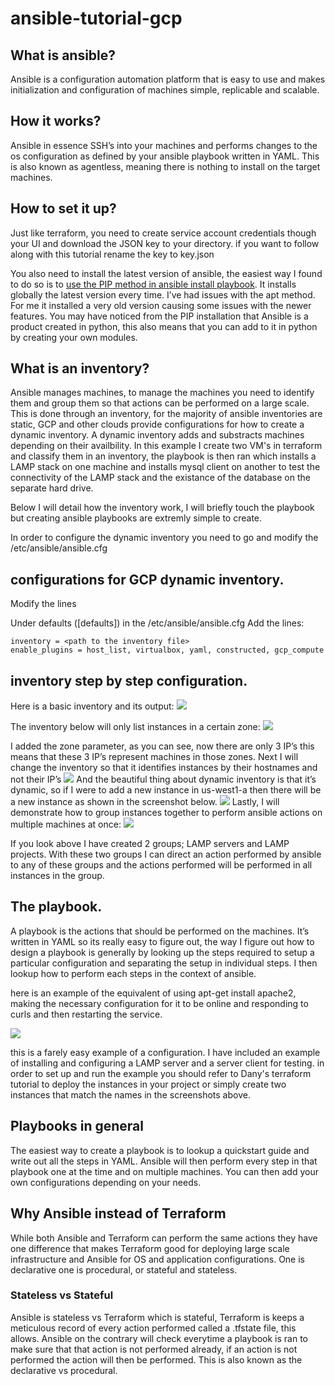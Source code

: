 # ansible-tutorial-gcp

## What is ansible?

Ansible is a configuration automation platform that is easy to use and makes initialization and configuration of machines simple, replicable and scalable.

## How it works?
Ansible in essence SSH’s into your machines and performs changes to the os configuration as defined by your ansible playbook written in YAML. This is also known as agentless, meaning there is nothing to install on the target machines.

## How to set it up?
Just like terraform, you need to create service account credentials though your UI and download the JSON key to your directory. if you want to follow along with this tutorial rename the key to key.json

You also need to install the latest version of ansible, the easiest way I found to do so is to [use the PIP method in ansible install playbook](https://docs.ansible.com/ansible/latest/installation_guide/intro_installation.html#installing-ansible-with-pip). It installs globally the latest version every time. I’ve had issues with the apt method. For me it installed a very old version causing some issues with the newer features. You may have noticed from the PIP installation that Ansible is a product created in python, this also means that you can add to it in python by creating your own modules.

## What is an inventory?
Ansible manages machines, to manage the machines you need to identify them and group them so that actions can be performed on a large scale. This is done through an inventory, for the majority of ansible inventories are static, GCP and other clouds provide configurations for how to create a dynamic inventory. A dynamic inventory adds and substracts machines depending on their availbility. In this example I create two VM's in terraform and classify them in an inventory, the playbook is then ran which installs a LAMP stack on one machine and installs mysql client on another to test the connectivity of the LAMP stack and the existance of the database on the separate hard drive.

Below I will detail how the inventory work, I will briefly touch the playbook but creating ansible playbooks are extremly simple to create.

In order to configure the dynamic inventory you need to go and modify the /etc/ansible/ansible.cfg 

## configurations for GCP dynamic inventory.
Modify the lines


Under defaults ([defaults]) in the /etc/ansible/ansible.cfg
Add the lines:
```
inventory = <path to the inventory file>
enable_plugins = host_list, virtualbox, yaml, constructed, gcp_compute
```

## inventory step by step configuration.

Here is a basic inventory and its output:
![](https://github.com/FinalSurgery/ansible-tutorial-gcp/blob/main/images/inventory_all.png)

The inventory below will only list instances in a certain zone:
![](https://github.com/FinalSurgery/ansible-tutorial-gcp/blob/main/images/inventory_zone.png)

I added the zone parameter, as you can see, now there are only 3 IP’s this means that these 3 IP’s represent machines in those zones.
Next I will change the inventory so that it identifies instances by their hostnames and not their IP’s
![](https://github.com/FinalSurgery/ansible-tutorial-gcp/blob/main/images/inventory_name.png)
And the beautiful thing about dynamic inventory is that it’s dynamic, so if I were to add a new instance in us-west1-a then there will be a new instance as shown in the screenshot below.
![](https://github.com/FinalSurgery/ansible-tutorial-gcp/blob/main/images/inventory_name_added_instance.png)
Lastly, I will demonstrate how to group instances together to perform ansible actions on multiple machines at once:
![](https://github.com/FinalSurgery/ansible-tutorial-gcp/blob/main/images/inventory_keyed_groups.png)

If you look above I have created 2 groups; LAMP servers and LAMP projects. With these two groups I can direct an action performed by ansible to any of these groups and the actions performed will be performed in all instances in the group.

## The playbook.

A playbook is the actions that should be performed on the machines. It’s written in YAML so its really easy to figure out, the way I figure out how to design a playbook is generally by looking up the steps required to setup a particular configuration and separating the setup in individual steps. I then lookup how to perform each steps in the context of ansible.

here is an example of the equivalent of using apt-get install apache2, making the necessary configuration for it to be online and responding to curls and then restarting the service.

![](https://github.com/FinalSurgery/ansible-tutorial-gcp/blob/main/images/ansible_playbook_example.png)

this is a farely easy example of a configuration. I have included an example of installing and configuring a LAMP server and a server client for testing. in order to set up and run the example you should refer to Dany's terraform tutorial to deploy the instances in your project or simply create two instances that match the names in the screenshots above.

## Playbooks in general

The easiest way to create a playbook is to lookup a quickstart guide and write out all the steps in YAML. Ansible will then perform every step in that playbook one at the time and on multiple machines. You can then add your own configurations depending on your needs.

## Why Ansible instead of Terraform

While both Ansible and Terraform can perform the same actions they have one difference that makes Terraform good for deploying large scale infrastructure and Ansible for OS and application configurations. One is declarative one is procedural, or stateful and stateless.

### Stateless vs Stateful

Ansible is stateless vs Terraform which is stateful, Terraform is keeps a meticulous record of every action performed called a .tfstate file, this allows. Ansible on the contrary will check everytime a playbook is ran to make sure that that action is not performed already, if an action is not performed the action will then be performed. This is also known as the declarative vs procedural.